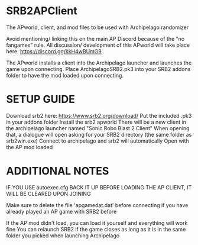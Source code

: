 # SRB2APClient
The APworld, client, and mod files to be used with Archipelago randomizer

Avoid mentioning/ linking this on the main AP Discord because of the "no fangames" rule.
All discussion/ development of this APworld will take place here:
https://discord.gg/kkH4wBUmG9

The APworld installs a client into the Archipelago launcher and launches the game upon connecting.
Place ArchipelagoSRB2.pk3 into your SRB2 addons folder to have the mod loaded upon connecting.

# SETUP GUIDE

Download srb2 here: https://www.srb2.org/download/
Put the included .pk3 in your addons folder
Install the srb2 apworld
There will be a new client in the archipelago launcher named "Sonic Robo Blast 2 Client"
When opening that, a dialogue will open asking for your SRB2 directory (the same folder as srb2win.exe)
Connect to archipelago and srb2 will automatically Open with the AP mod loaded


# ADDITIONAL NOTES

IF YOU USE autoexec.cfg BACK IT UP BEFORE LOADING THE AP CLIENT, IT WILL BE CLEARED UPON JOINING

Make sure to delete the file 'apgamedat.dat' before connecting if you have already played an AP game with SRB2 before

If the AP mod didn't load, you can load it yourself and everything will work fine
You can relaunch SRB2 if the game closes as long as it is in the same folder you picked when launching Archipelago
